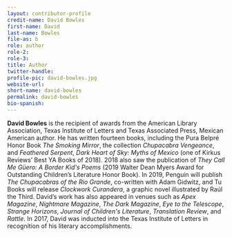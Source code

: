 ```yaml
---
layout: contributor-profile
credit-name: David Bowles
first-name: David
last-name: Bowles
file-as: b
role: author
role-2:
role-3:
title: Author
twitter-handle:
profile-pic: david-bowles.jpg
website-url:
short-name: david-bowles
permalink: david-bowles
bio-spanish:
---
```

**David Bowles** is the recipient of awards from the American Library Association, Texas Institute of Letters and Texas Associated Press, Mexican American author. He has written fourteen books, including the Pura Belpré Honor Book _The Smoking Mirror_, the collection _Chupacabra Vengeance_, and _Feathered Serpent_, _Dark Heart of Sky: Myths of Mexico_ (one of Kirkus Reviews’ Best YA Books of 2018). 2018 also saw the publication of _They Call Me Güero: A Border Kid's Poems_ (2019 Walter Dean Myers Award for Outstanding Children’s Literature Honor Book). In 2019, Penguin will publish _The Chupacabras of the Rio Grande_, co-written with Adam Gidwitz, and Tu Books will release _Clockwork Curandera_, a graphic novel illustrated by Raúl the Third. David’s work has also appeared in venues such as _Apex Magazine_, _Nightmare Magazine_, _The Dark Magazine_, _Eye to the Telescope_, _Strange Horizons_, _Journal of Children's Literature_, _Translation Review_, and _Rattle_. In 2017, David was inducted into the Texas Institute of Letters in recognition of his literary accomplishments.
